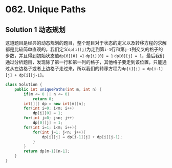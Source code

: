 # 062. Unique Paths

## Solution 1 动态规划

这道题目是经典的动态规划的题目，整个题目对于状态的定义以及转移方程的求解都是比较简单直观的。我们定义`dp[i][j]`为走到第`i-1`行和第`j-1`列交叉的格子的步数，并且得到初始状态值`dp[0][0] =1` `dp[i][0] = 1` `dp[0][j] = 1`，最后我们通过分析题目，发现除了第一行和第一列的格子，其他格子要走到该位置，只能通过从左边格子或者上边格子走过来，所以我们的转移方程为`dp[i][j] = dp[i-1][j] + dp[i][j-1]`。

```java
class Solution {
    public int uniquePaths(int m, int n) {
        if(m <= 0 || n <= 0)
            return 0;
        int[][] dp = new int[m][n];
        for(int i=0; i<m; i++)
            dp[i][0] = 1;
        for(int j=0; j<n; j++)
            dp[0][j] = 1;
        for(int i=1; i<m; i++){
            for(int j=1; j<n; j++){
                dp[i][j] = dp[i-1][j] + dp[i][j-1];
            }
        }
        return dp[m-1][n-1];
    }
}
```

